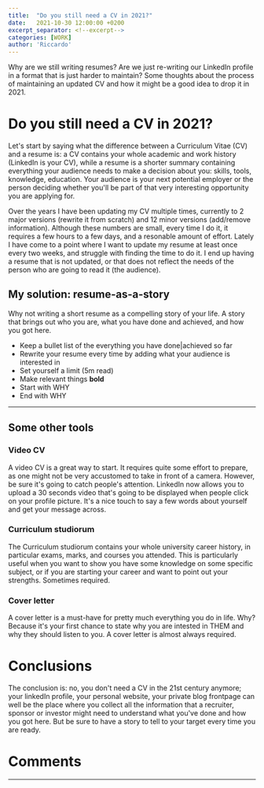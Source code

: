 ```yaml
---
title:  "Do you still need a CV in 2021?"
date:   2021-10-30 12:00:00 +0200
excerpt_separator: <!--excerpt-->
categories: [WORK]
author: 'Riccardo'
---
```

Why are we still writing resumes? Are we just re-writing our LinkedIn profile in a format that is just harder to maintain? Some thoughts about the process of maintaining an updated CV and how it might be a good idea to drop it in 2021.
<!--excerpt-->

# Do you still need a CV in 2021?

Let's start by saying what the difference between a Curriculum Vitae (CV) and a resume is: a CV contains your whole academic and work history (LinkedIn is your CV), while a resume is a shorter summary containing everything your audience needs to make a decision about you: skills, tools, knowledge, education. Your audience is your next potential employer or the person deciding whether you'll be part of that very interesting opportunity you are applying for.

Over the years I have been updating my CV multiple times, currently to 2 major versions (rewrite it from scratch) and 12 minor versions (add/remove information). Although these numbers are small, every time I do it, it requires a few hours to a few days, and a resonable amount of effort. Lately I have come to a point where I want to update my resume at least once every two weeks, and struggle with finding the time to do it. I end up having a resume that is not updated, or that does not reflect the needs of the person who are going to read it (the audience).


## My solution: resume-as-a-story
Why not writing a short resume as a compelling story of your life. A story that brings out who you are, what you have done and achieved, and how you got here.

+ Keep a bullet list of the everything you have done|achieved so far
+ Rewrite your resume every time by adding what your audience is interested in
+ Set yourself a limit (5m read)
+ Make relevant things **bold**
+ Start with WHY
+ End with WHY

---

## Some other tools

### Video CV
A video CV is a great way to start. It requires quite some effort to prepare, as one might not be very accustomed to take in front of a camera. However, be sure it's going to catch people's attention. LinkedIn now allows you to upload a 30 seconds video that's going to be displayed when people click on your profile picture. It's a nice touch to say a few words about yourself and get your message across.

### Curriculum studiorum
The Curriculum studiorum contains your whole university career history, in particular exams, marks, and courses you attended. This is particularly useful when you want to show you have some knowledge on some specific subject, or if you are starting your career and want to point out your strengths. Sometimes required.

### Cover letter
A cover letter is a must-have for pretty much everything you do in life. Why? Because it's your first chance to state why you are intested in THEM and why they should listen to you. A cover letter is almost always required.

# Conclusions
The conclusion is: no, you don't need a CV in the 21st century anymore; your linkedIn profile, your personal website, your private blog frontpage can well be the place where you collect all the information that a recruiter, sponsor or investor might need to understand what you've done and how you got here. But be sure to have a story to tell to your target every time you are ready.

<!--Please add your comments below

Use the following template:
# Copy from the next line
### username
---
# until here

-->
# Comments
---
